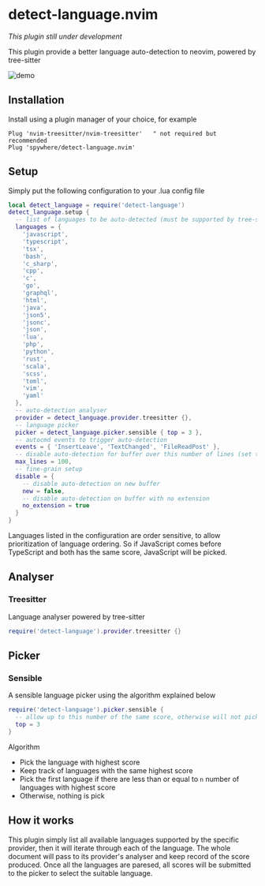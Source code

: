 # detect-language.nvim

_This plugin still under development_

This plugin provide a better language auto-detection to neovim, powered by tree-sitter

![demo](https://user-images.githubusercontent.com/1087399/133861833-9e221aca-0a9e-471a-8501-31893e3a3596.gif)

## Installation

Install using a plugin manager of your choice, for example

```viml
Plug 'nvim-treesitter/nvim-treesitter'   " not required but recommended
Plug 'spywhere/detect-language.nvim'
```

## Setup

Simply put the following configuration to your .lua config file

```lua
local detect_language = require('detect-language')
detect_language.setup {
  -- list of languages to be auto-detected (must be supported by tree-sitter)
  languages = {
    'javascript',
    'typescript',
    'tsx',
    'bash',
    'c_sharp',
    'cpp',
    'c',
    'go',
    'graphql',
    'html',
    'java',
    'json5',
    'jsonc',
    'json',
    'lua',
    'php',
    'python',
    'rust',
    'scala',
    'scss',
    'toml',
    'vim',
    'yaml'
  },
  -- auto-detection analyser
  provider = detect_language.provider.treesitter {},
  -- language picker
  picker = detect_language.picker.sensible { top = 3 },
  -- autocmd events to trigger auto-detection
  events = { 'InsertLeave', 'TextChanged', 'FileReadPost' },
  -- disable auto-detection for buffer over this number of lines (set to 0 for no limit)
  max_lines = 100,
  -- fine-grain setup
  disable = {
    -- disable auto-detection on new buffer
    new = false,
    -- disable auto-detection on buffer with no extension
    no_extension = true
  }
}
```

Languages listed in the configuration are order sensitive, to allow prioritization of language ordering.
So if JavaScript comes before TypeScript and both has the same score, JavaScript will be picked.

## Analyser

### Treesitter

Language analyser powered by tree-sitter

```lua
require('detect-language').provider.treesitter {}
```

## Picker

### Sensible

A sensible language picker using the algorithm explained below

```lua
require('detect-language').picker.sensible {
  -- allow up to this number of the same score, otherwise will not pick
  top = 3
}
```

Algorithm

- Pick the language with highest score
- Keep track of languages with the same highest score
- Pick the first language if there are less than or equal to `n` number of languages with highest score
- Otherwise, nothing is pick

## How it works

This plugin simply list all available languages supported by the specific provider,
then it will iterate through each of the language. The whole document will pass
to its provider's analyser and keep record of the score produced. Once all the
languages are paresed, all scores will be submitted to the picker to select the
suitable language.
